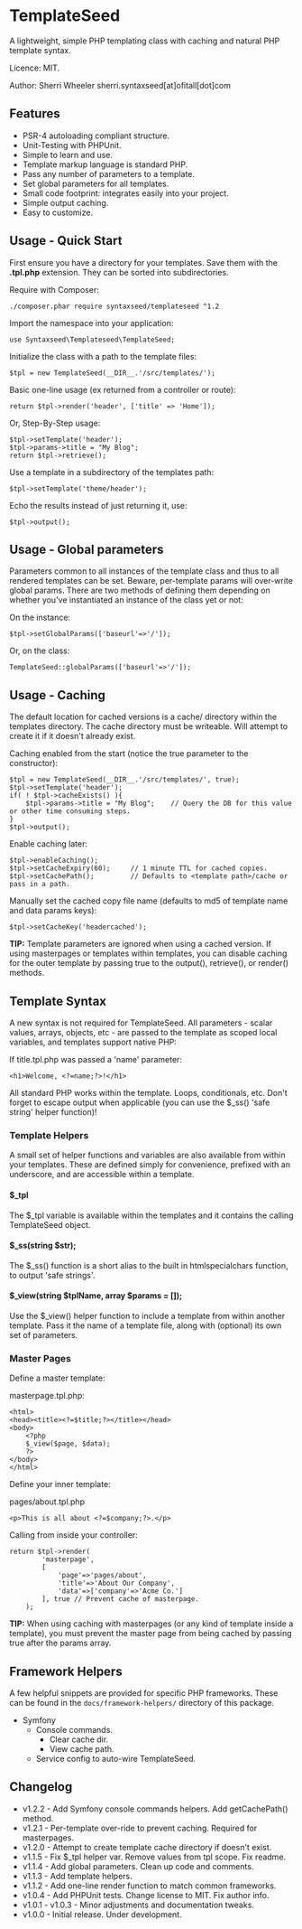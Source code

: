 TemplateSeed
=========================

A lightweight, simple PHP templating class with caching and natural PHP template syntax.

Licence: MIT.

Author: Sherri Wheeler sherri.syntaxseed[at]ofitall[dot]com

Features
--------

* PSR-4 autoloading compliant structure.
* Unit-Testing with PHPUnit.
* Simple to learn and use.
* Template markup language is standard PHP.
* Pass any number of parameters to a template.
* Set global parameters for all templates.
* Small code footprint: integrates easily into your project.
* Simple output caching.
* Easy to customize.

Usage - Quick Start
--------

First ensure you have a directory for your templates. Save them with the **.tpl.php** extension. They can be sorted into subdirectories.

Require with Composer:
```
./composer.phar require syntaxseed/templateseed ^1.2
```

Import the namespace into your application:
```
use Syntaxseed\Templateseed\TemplateSeed;
```

Initialize the class with a path to the template files:
```
$tpl = new TemplateSeed(__DIR__.'/src/templates/');
```

Basic one-line usage (ex returned from a controller or route):
```
return $tpl->render('header', ['title' => 'Home']);
```

Or, Step-By-Step usage:
```
$tpl->setTemplate('header');
$tpl->params->title = "My Blog";
return $tpl->retrieve();
```

Use a template in a subdirectory of the templates path:
```
$tpl->setTemplate('theme/header');
```

Echo the results instead of just returning it, use:
```
$tpl->output();
```

Usage - Global parameters
--------

Parameters common to all instances of the template class and thus to all rendered templates can be set.
Beware, per-template params will over-write global params. There are two methods of defining them depending on whether you've instantiated an instance of the class yet or not:

On the instance:
```
$tpl->setGlobalParams(['baseurl'=>'/']);
```
Or, on the class:
```
TemplateSeed::globalParams(['baseurl'=>'/']);
```

Usage - Caching
--------

The default location for cached versions is a cache/ directory within the templates directory. The cache directory must be writeable. Will attempt to create it if it doesn't already exist.

Caching enabled from the start (notice the true parameter to the constructor):
```
$tpl = new TemplateSeed(__DIR__.'/src/templates/', true);
$tpl->setTemplate('header');
if( ! $tpl->cacheExists() ){
	$tpl->params->title = "My Blog"; 	// Query the DB for this value or other time consuming steps.
}
$tpl->output();
```

Enable caching later:
```
$tpl->enableCaching();
$tpl->setCacheExpiry(60);     // 1 minute TTL for cached copies.
$tpl->setCachePath();         // Defaults to <template path>/cache or pass in a path.
```

Manually set the cached copy file name (defaults to md5 of template name and data params keys):
```
$tpl->setCacheKey('headercached');
```

**TIP:** Template parameters are ignored when using a cached version. If using masterpages or templates within templates, you can disable caching for the outer template by passing true to the output(), retrieve(), or render() methods.


Template Syntax
--------

A new syntax is not required for TemplateSeed. All parameters - scalar values, arrays, objects, etc - are passed to the template as scoped local variables, and templates support native PHP:

If title.tpl.php was passed a 'name' parameter:
```
<h1>Welcome, <?=name;?>!</h1>
```

All standard PHP works within the template. Loops, conditionals, etc. Don't forget to escape output when applicable (you can use the $_ss() 'safe string' helper function)!

### Template Helpers

A small set of helper functions and variables are also available from within your templates. These are defined simply for convenience, prefixed with an underscore, and are accessible within a template.

#### $_tpl

The $_tpl variable is available within the templates and it contains the calling TemplateSeed object.

#### $_ss(string $str);

The $_ss() function is a short alias to the built in htmlspecialchars function, to output 'safe strings'.

#### $_view(string $tplName, array $params = []);

Use the $_view() helper function to include a template from within another template.
Pass it the name of a template file, along with (optional) its own set of parameters.

### Master Pages

Define a master template:

masterpage.tpl.php:
```
<html>
<head><title><?=$title;?></title></head>
<body>
    <?php
    $_view($page, $data);
    ?>
</body>
</html>
```

Define your inner template:

pages/about.tpl.php
```
<p>This is all about <?=$company;?>.</p>
```

Calling from inside your controller:
```
return $tpl->render(
        'masterpage',
        [
            'page'=>'pages/about',
            'title'=>'About Our Company',
            'data'=>['company'=>'Acme Co.']
        ], true // Prevent cache of masterpage.
    );
```

**TIP:** When using caching with masterpages (or any kind of template inside a template), you must prevent the master page from being cached by passing true after the params array.

Framework Helpers
--------

A few helpful snippets are provided for specific PHP frameworks. These can be found in the `docs/framework-helpers/` directory of this package.

- Symfony
  - Console commands.
    - Clear cache dir.
    - View cache path.
  - Service config to auto-wire TemplateSeed.

Changelog
--------

* v1.2.2 - Add Symfony console commands helpers. Add getCachePath() method.
* v1.2.1 - Per-template over-ride to prevent caching. Required for masterpages.
* v1.2.0 - Attempt to create template cache directory if doesn't exist.
* v1.1.5 - Fix $_tpl helper var. Remove values from tpl scope. Fix readme.
* v1.1.4 - Add global parameters. Clean up code and comments.
* v1.1.3 - Add template helpers.
* v1.1.2 - Add one-line render function to match common frameworks.
* v1.0.4 - Add PHPUnit tests. Change license to MIT. Fix author info.
* v1.0.1 - v1.0.3 - Minor adjustments and documentation tweaks.
* v1.0.0 - Initial release. Under development.
